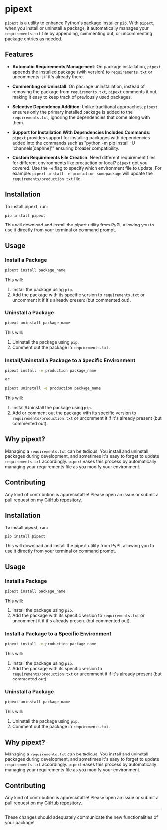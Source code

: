 # pipext

`pipext` is a utility to enhance Python's package installer `pip`. With `pipext`, when you install or uninstall a package, it automatically manages your `requirements.txt` file by appending, commenting out, or uncommenting package entries as needed.

## Features

- **Automatic Requirements Management**: On package installation, `pipext` appends the installed package (with version) to `requirements.txt` or uncomments it if it's already there.
  
- **Commenting on Uninstall**: On package uninstallation, instead of removing the package from `requirements.txt`, `pipext` comments it out, making it easy to keep track of previously used packages.

- **Selective Dependency Addition**: Unlike traditional approaches, `pipext` ensures only the primary installed package is added to the `requirements.txt`, ignoring the dependencies that come along with them.

- **Support for Installation With Dependencies Included Commands**: `pipext` provides support for installing packages with dependencies added into the commands such as "python -m pip install -U 'channels[daphne]'" ensuring broader compatibility.

- **Custom Requirements File Creation**: Need different requirement files for different environments like production or local? `pipext` got you covered. Use the `-e` flag to specify which environment file to update. For example: `pipext install -e production somepackage` will update the `requirements/production.txt` file.

## Installation

To install pipext, run:

```bash
pip install pipext
```
This will download and install the pipext utility from PyPI, allowing you to use it directly from your terminal or command prompt.

## Usage

### Install a Package

```bash
pipext install package_name
```

This will:
1. Install the package using `pip`.
2. Add the package with its specific version to `requirements.txt` or uncomment it if it's already present (but commented out).

### Uninstall a Package

```bash
pipext uninstall package_name
```

This will:
1. Uninstall the package using `pip`.
2. Comment out the package in `requirements.txt`.

### Install/Uninstall a Package to a Specific Environment

```bash
pipext install -e production package_name

or 

pipext uninstall -e production package_name
```

This will:
1. Install/Uninstall the package using `pip`.
2. Add or comment out the package with its specific version to `requirements/production.txt` or uncomment it if it's already present (but commented out).

## Why pipext?

Managing a `requirements.txt` can be tedious. You install and uninstall packages during development, and sometimes it's easy to forget to update `requirements.txt` accordingly. `pipext` eases this process by automatically managing your requirements file as you modify your environment.

## Contributing

Any kind of contribution is appreciatable! Please open an issue or submit a pull request on my [GitHub repository](https://github.com/usmanmukhtar/Pipext).

















## Installation

To install pipext, run:

```bash
pip install pipext
```

This will download and install the pipext utility from PyPI, allowing you to use it directly from your terminal or command prompt.

## Usage

### Install a Package

```bash
pipext install package_name
```

This will:
1. Install the package using `pip`.
2. Add the package with its specific version to `requirements.txt` or uncomment it if it's already present (but commented out).

### Install a Package to a Specific Environment

```bash
pipext install -e production package_name
```

This will:
1. Install the package using `pip`.
2. Add the package with its specific version to `requirements/production.txt` or uncomment it if it's already present (but commented out).

### Uninstall a Package

```bash
pipext uninstall package_name
```

This will:
1. Uninstall the package using `pip`.
2. Comment out the package in `requirements.txt`.

## Why pipext?

Managing a `requirements.txt` can be tedious. You install and uninstall packages during development, and sometimes it's easy to forget to update `requirements.txt` accordingly. `pipext` eases this process by automatically managing your requirements file as you modify your environment.

## Contributing

Any kind of contribution is appreciatable! Please open an issue or submit a pull request on my [GitHub repository](https://github.com/usmanmukhtar/Pipext).

--- 

These changes should adequately communicate the new functionalities of your package!